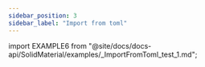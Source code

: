 ```yaml
---
sidebar_position: 3 
sidebar_label: "Import from toml"
---
```


import EXAMPLE6 from "@site/docs/docs-api/SolidMaterial/examples/_ImportFromToml_test_1.md";

<EXAMPLE6 />
